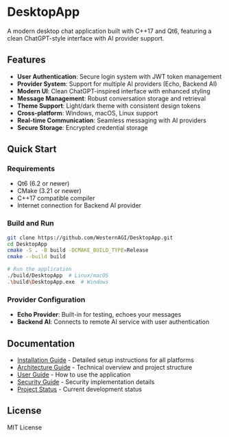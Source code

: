 # DesktopApp

A modern desktop chat application built with C++17 and Qt6, featuring a clean ChatGPT-style interface with AI provider support.

## Features

- **User Authentication**: Secure login system with JWT token management
- **Provider System**: Support for multiple AI providers (Echo, Backend AI)
- **Modern UI**: Clean ChatGPT-inspired interface with enhanced styling
- **Message Management**: Robust conversation storage and retrieval
- **Theme Support**: Light/dark theme with consistent design tokens
- **Cross-platform**: Windows, macOS, Linux support
- **Real-time Communication**: Seamless messaging with AI providers
- **Secure Storage**: Encrypted credential storage

## Quick Start

### Requirements
- Qt6 (6.2 or newer)
- CMake (3.21 or newer)  
- C++17 compatible compiler
- Internet connection for Backend AI provider

### Build and Run
```bash
git clone https://github.com/WesternAGI/DesktopApp.git
cd DesktopApp
cmake -S . -B build -DCMAKE_BUILD_TYPE=Release
cmake --build build

# Run the application
./build/DesktopApp  # Linux/macOS
.\build\DesktopApp.exe  # Windows
```

### Provider Configuration
- **Echo Provider**: Built-in for testing, echoes your messages
- **Backend AI**: Connects to remote AI service with user authentication

## Documentation

- [Installation Guide](docs/INSTALLATION.md) - Detailed setup instructions for all platforms
- [Architecture Guide](docs/ARCHITECTURE.md) - Technical overview and project structure
- [User Guide](docs/USER_GUIDE.md) - How to use the application
- [Security Guide](docs/SECURITY.md) - Security implementation details
- [Project Status](docs/PROJECT_STATUS.md) - Current development status

## License

MIT License
